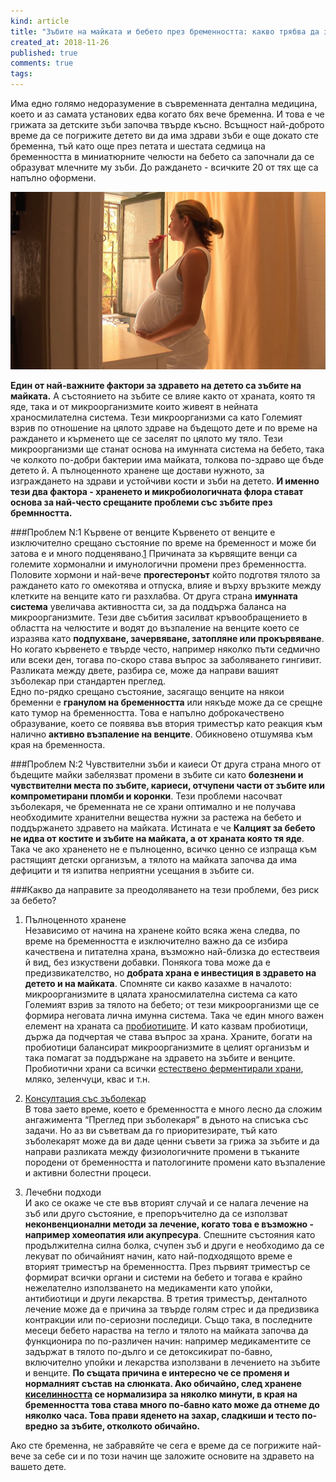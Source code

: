 ```yaml
---
kind: article
title: "Зъбите на майката и бебето през бременността: какво трябва да знаете?"
created_at: 2018-11-26
published: true
comments: true
tags:
--- 
```

Има едно голямо недоразумение в съвременната дентална медицина, което и аз самата установих едва когато бях вече бременна. И това е че грижата за детските зъби започва твърде късно. Всъщност най-доброто време да се погрижите детето ви да има здрави зъби е още докато сте бременна, тъй като още през петата и шестата седмица на бременността в миниатюрните челюсти на бебето са започнали да се образуват млечните му зъби. До раждането - всичките 20 от тях ще са напълно оформени.

![грижи за зъбите през бременността](/images/posts/pregnant.jpg)

<!-- more -->

**Един от най-важните фактори за здравето на детето са зъбите на майката.** А състоянието на зъбите се влияе както от храната, която тя яде, така и от микроорганизмите които живеят в нейната храносмилателна система. Тези микроорганизми са като Големият взрив по отношение на цялото здраве на бъдещото дете и по време на раждането и кърменето ще се заселят по цялото му тяло. Тези микроорганизми ще станат основа на имунната система на бебето, така че колкото по-добри бактерии има майката, толкова по-здраво ще бъде детето й. А пълноценното хранене ще достави нужното, за изграждането на здрави и устойчиви кости и зъби на детето. **И именно тези два фактора - храненето и микробиологичната флора стават основа за най-често срещаните проблеми със зъбите през бремнността.**

###Проблем N:1 Кървене от венците
Kървенето от венците е изключително срещано състояние по време на бременност и може би затова е и много подценявано.[1](https://www.ncbi.nlm.nih.gov/pmc/articles/PMC3270055/)
Причината за кървящите венци са големите хормонални и имунологични промени през бременността. Половите хормони и най-вече **прогестеронът** който подготвя тялото за раждането като го омекотява и отпуска, влияе и върху връзките между клетките на венците като ги разхлабва.  От друга страна **имунната система** увеличава активността си, за да поддържа баланса на микроорганизмите. Тези две събития засилват кръвообращението в областта на челюстите и водят до възпаление на венците което се изразява като **подпухване, зачервяване, затопляне или прокървяване**. Но когато кървенето е твърде често, например няколко пъти седмично или всеки ден, тогава по-скоро става въпрос за заболяването гингивит. Разликата между двете, разбира се, може да направи вашият зъболекар при стандартен преглед.<br />
Едно по-рядко срещано състояние, засягащо венците на някои бременни е **гранулом на бременността** или някъде може да се срещне като тумор на бременността. Това е напълно доброкачествено образувание, което се появява във втория триместър като реакция към налично **активно възпаление на венците**. Обикновено отшумява към края на бременноста.<br />

###Проблем N:2 Чувствителни зъби и каиеси
От друга страна много от бъдещите майки забелязват промени в зъбите си като **болезнени и чувствителни места по зъбите, кариеси, отчупени части от зъбите или компрометирани пломби и коронки**. Тези проблеми насочват зъболекаря, че бременната не се храни оптимално и не получава необходимите хранителни вещества нужни за растежа на бебето и поддържането здравето на майката. Истината е че **Калцият за бебето не идва от костите и зъбите на майката, а от храната която тя яде**. Така че ако храненето не е пълноценно, всичко ценно се изпраща към растящият детски организъм, а тялото на майката започва да има дефицити и тя изпитва неприятни усещания в зъбите си.

###Какво да направите за преодоляването на тези проблеми, без риск за бебето?
1. Пълноценното хранене<br />
Независимо от начина на хранене който всяка жена следва, по време на бременността е изключително важно да се избира качествена и питателна храна, възможно най-близка до естествеия й вид, без изкуствени добавки. Понякога това може да е предизвикателство, но **добрата храна е инвестиция в здравето на детето и на майката**. Спомняте си какво казахме в началото: микроорганизмите в цялата храносмилателна система са като Големият взрив за тялото на бебето; от тези микроорганизми ще се формира неговата лична имунна система. Така че един много важен елемент на храната са [пробиотиците](http://www.bezkaries.com/blog/2016-11-30-бактерии-и-плака/). И като казвам пробиотици, държа да подчертая че става въпрос за храна. Храните, богати на пробиотици балансират микроорганизмите в целият организъм и така помагат за поддържане на здравето на зъбите и венците. Пробиотични храни са всички [естествено ферментирали храни](http://www.bezkaries.com/blog/2014-10-14-ферментирали-храни/), мляко, зеленчуци, квас и т.н.

2. [Консултация със зъболекар](http://www.bezkaries.com/services/)<br />
 В това заето време, което е бременността е много лесно да сложим ангажимента “Преглед при зъболекаря” в дъното на списъка със задачи. Но аз ви съветвам да го приоритезирате, тъй като зъболекарят може да ви даде ценни съвети за грижа за зъбите и да направи разликата между физиологичните промени в тъканите породени от бременността и патологините промени като възпаление и активни болестни процеси.

3. Лечебни подходи<br />
И ако се окаже че сте във вторият случай и се налага лечение на зъб или друго състояние, е препоръчително да се използват **неконвенционални методи за лечение, когато това е възможно - например хомеопатия или акупресура**. Спешните състояния като продължителна силна болка, счупен зъб и други е необходимо да се лекуват по обичайният начин, като най-подходящото време е вторият триместър на бременността. През първият триместър се формират всички органи и системи на бебето и тогава е крайно нежелателно използването на медикаменти като упойки, антибиотици и други лекарства. В третия триместър, денталното лечение може да е причина за твърде голям стрес и да предизвика контракции или по-сериозни последици. Също така, в последните месеци бебето нараства на тегло и тялото на майката започва да функционира по по-различен начин: например медикаментите се задържат в тялото по-дълго и се детоксикират по-бавно, включително упойки и лекарства използвани в лечението на зъбите и венците. 
**По същата причина е интересно че се променя и нормалният състав на слюнката. Ако обичайно, след хранене [киселинността](http://www.bezkaries.com/blog/2016-04-07-кариес-и-слюнка/) се нормализира за няколко минути, в края на бременността това става много по-бавно като може да отнеме до няколко часа. Това прави яденето на захар, сладкиши и тесто по-вредно за зъбите, отколкото обичайно.**

Ако сте бременна, не забравяйте че сега е време да се погрижите най-вече за себе си и по този начин ще заложите основите на здравето на вашето дете. 